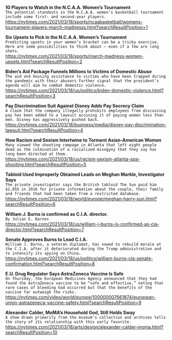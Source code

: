 **10 Players to Watch in the N.C.A.A. Women’s Tournament**\
`The potential standouts in the N.C.A.A. women’s basketball tournament include some first- and second-year players.`\
https://nytimes.com/2021/03/18/sports/ncaabasketball/womens-tournament-players-march-madnesss.html?searchResultPosition=1

**Six Upsets to Pick in the N.C.A.A. Women’s Tournament**\
`Predicting upsets in your women’s bracket can be a tricky exercise. Here are some possibilities to think about — even if a few are long shots.`\
https://nytimes.com/2021/03/18/sports/march-madness-women-upsets.html?searchResultPosition=2

**Biden’s Aid Package Funnels Millions to Victims of Domestic Abuse**\
`The aid and housing assistance to victims who have been trapped during the pandemic with their abusers further signal that the president’s agenda will aim to combat domestic violence.`\
https://nytimes.com/2021/03/18/us/politics/biden-domestic-violence.html?searchResultPosition=3

**Pay Discrimination Suit Against Disney Adds Pay Secrecy Claim**\
`A claim that the company illegally prohibits employees from discussing pay has been added to a lawsuit accusing it of paying women less than men. Disney has aggressively pushed back.`\
https://nytimes.com/2021/03/18/business/media/disney-pay-discrimination-lawsuit.html?searchResultPosition=4

**How Racism and Sexism Intertwine to Torment Asian-American Women**\
`Many viewed the shooting rampage in Atlanta that left eight people dead as the culmination of a racialized misogyny that they say has long been directed at them.`\
https://nytimes.com/2021/03/18/us/racism-sexism-atlanta-spa-shooting.html?searchResultPosition=5

**Tabloid Used Improperly Obtained Leads on Meghan Markle, Investigator Says**\
`The private investigator says the British tabloid The Sun paid him $2,055 in 2016 for private information about the couple, their family and friends that had been taken from a restricted database.`\
https://nytimes.com/2021/03/18/world/europe/meghan-harry-sun.html?searchResultPosition=6

**William J. Burns is confirmed as C.I.A. director.**\
`By Julian E. Barnes`\
https://nytimes.com/2021/03/18/us/william-j-burns-is-confirmed-as-cia-director.html?searchResultPosition=7

**Senate Approves Burns to Lead C.I.A.**\
`William J. Burns, a veteran diplomat, has vowed to rebuild morale at the C.I.A. after it deteriorated during the Trump administration and to intensify its spying on China.`\
https://nytimes.com/2021/03/18/us/politics/william-burns-cia-senate-confirmation.html?searchResultPosition=8

**E.U. Drug Regulator Says AstraZeneca Vaccine Is Safe**\
`On Thursday, the European Medicines Agency announced that they had found the AstraZeneca vaccine to be “safe and effective,” noting that rare cases of bleeding had occurred but that the benefits of the vaccine far outweigh the risks.`\
https://nytimes.com/video/world/europe/100000007661874/european-union-astrazeneca-vaccine-safety.html?searchResultPosition=9

**Alexander Calder, MoMA’s Household God, Still Holds Sway**\
`A show drawn primarily from the museum’s collection and archives tells the story of its relationship with this early favorite.`\
https://nytimes.com/2021/03/18/arts/design/alexander-calder-moma.html?searchResultPosition=10

